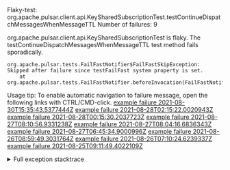        
Flaky-test: org.apache.pulsar.client.api.KeySharedSubscriptionTest.testContinueDispatchMessagesWhenMessageTTL
Number of failures: 9

org.apache.pulsar.client.api.KeySharedSubscriptionTest is flaky. The testContinueDispatchMessagesWhenMessageTTL test method fails sporadically.

```
org.apache.pulsar.tests.FailFastNotifier$FailFastSkipException: Skipped after failure since testFailFast system property is set.
	at org.apache.pulsar.tests.FailFastNotifier.beforeInvocation(FailFastNotifier.java:88)

```

Usage tip: To enable automatic navigation to failure message, open the following links with CTRL/CMD-click.
[example failure 2021-08-30T15:35:43.5377444Z](https://github.com/apache/pulsar/runs/3463119398?check_suite_focus=true#step:9:3899)
[example failure 2021-08-28T02:15:22.0020943Z](https://github.com/apache/pulsar/runs/3448473880?check_suite_focus=true#step:9:2896)
[example failure 2021-08-28T00:15:30.2037723Z](https://github.com/apache/pulsar/runs/3447917315?check_suite_focus=true#step:9:2264)
[example failure 2021-08-27T08:10:56.9331238Z](https://github.com/apache/pulsar/runs/3440980370?check_suite_focus=true#step:9:2963)
[example failure 2021-08-27T08:04:16.6836343Z](https://github.com/apache/pulsar/runs/3440855241?check_suite_focus=true#step:9:2888)
[example failure 2021-08-27T06:45:34.9000996Z](https://github.com/apache/pulsar/runs/3440411158?check_suite_focus=true#step:9:2889)
[example failure 2021-08-26T08:59:49.3031764Z](https://github.com/apache/pulsar/runs/3430539961?check_suite_focus=true#step:9:3598)
[example failure 2021-08-26T07:10:24.6239337Z](https://github.com/apache/pulsar/runs/3429892136?check_suite_focus=true#step:9:2950)
[example failure 2021-08-25T09:11:49.4022109Z](https://github.com/apache/pulsar/runs/3420085427?check_suite_focus=true#step:10:2856)


<details>
<summary>Full exception stacktrace</summary>
<code><pre>
org.apache.pulsar.tests.FailFastNotifier$FailFastSkipException: Skipped after failure since testFailFast system property is set.
	at org.apache.pulsar.tests.FailFastNotifier.beforeInvocation(FailFastNotifier.java:88)

</pre></code>
</details>

